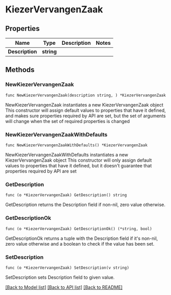 # KiezerVervangenZaak

## Properties

Name | Type | Description | Notes
------------ | ------------- | ------------- | -------------
**Description** | **string** |  | 

## Methods

### NewKiezerVervangenZaak

`func NewKiezerVervangenZaak(description string, ) *KiezerVervangenZaak`

NewKiezerVervangenZaak instantiates a new KiezerVervangenZaak object
This constructor will assign default values to properties that have it defined,
and makes sure properties required by API are set, but the set of arguments
will change when the set of required properties is changed

### NewKiezerVervangenZaakWithDefaults

`func NewKiezerVervangenZaakWithDefaults() *KiezerVervangenZaak`

NewKiezerVervangenZaakWithDefaults instantiates a new KiezerVervangenZaak object
This constructor will only assign default values to properties that have it defined,
but it doesn't guarantee that properties required by API are set

### GetDescription

`func (o *KiezerVervangenZaak) GetDescription() string`

GetDescription returns the Description field if non-nil, zero value otherwise.

### GetDescriptionOk

`func (o *KiezerVervangenZaak) GetDescriptionOk() (*string, bool)`

GetDescriptionOk returns a tuple with the Description field if it's non-nil, zero value otherwise
and a boolean to check if the value has been set.

### SetDescription

`func (o *KiezerVervangenZaak) SetDescription(v string)`

SetDescription sets Description field to given value.



[[Back to Model list]](../README.md#documentation-for-models) [[Back to API list]](../README.md#documentation-for-api-endpoints) [[Back to README]](../README.md)


